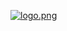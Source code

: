 [![logo.png](https://i.postimg.cc/KjKCPMcG/D-velopp-par-Synamics.png)](https://postimg.cc/BP0hst1k)
